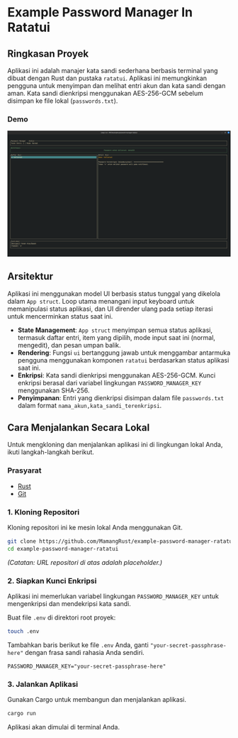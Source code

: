 # Example Password Manager In Ratatui

## Ringkasan Proyek

Aplikasi ini adalah manajer kata sandi sederhana berbasis terminal yang dibuat dengan Rust dan pustaka `ratatui`. Aplikasi ini memungkinkan pengguna untuk menyimpan dan melihat entri akun dan kata sandi dengan aman. Kata sandi dienkripsi menggunakan AES-256-GCM sebelum disimpan ke file lokal (`passwords.txt`).

### Demo

<img src="./image/image_1.png" alt="example" />

## Arsitektur

Aplikasi ini menggunakan model UI berbasis status tunggal yang dikelola dalam `App struct`. Loop utama menangani input keyboard untuk memanipulasi status aplikasi, dan UI dirender ulang pada setiap iterasi untuk mencerminkan status saat ini.

-   **State Management**: `App struct` menyimpan semua status aplikasi, termasuk daftar entri, item yang dipilih, mode input saat ini (normal, mengedit), dan pesan umpan balik.
-   **Rendering**: Fungsi `ui` bertanggung jawab untuk menggambar antarmuka pengguna menggunakan komponen `ratatui` berdasarkan status aplikasi saat ini.
-   **Enkripsi**: Kata sandi dienkripsi menggunakan AES-256-GCM. Kunci enkripsi berasal dari variabel lingkungan `PASSWORD_MANAGER_KEY` menggunakan SHA-256.
-   **Penyimpanan**: Entri yang dienkripsi disimpan dalam file `passwords.txt` dalam format `nama_akun,kata_sandi_terenkripsi`.

## Cara Menjalankan Secara Lokal

Untuk mengkloning dan menjalankan aplikasi ini di lingkungan lokal Anda, ikuti langkah-langkah berikut.

### Prasyarat

-   [Rust](https://www.rust-lang.org/tools/install)
-   [Git](https://git-scm.com/book/en/v2/Getting-Started-Installing-Git)

### 1. Kloning Repositori

Kloning repositori ini ke mesin lokal Anda menggunakan Git.

```bash
git clone https://github.com/MamangRust/example-password-manager-ratatui.git
cd example-password-manager-ratatui
```
*(Catatan: URL repositori di atas adalah placeholder.)*

### 2. Siapkan Kunci Enkripsi

Aplikasi ini memerlukan variabel lingkungan `PASSWORD_MANAGER_KEY` untuk mengenkripsi dan mendekripsi kata sandi.

Buat file `.env` di direktori root proyek:
```bash
touch .env
```

Tambahkan baris berikut ke file `.env` Anda, ganti `"your-secret-passphrase-here"` dengan frasa sandi rahasia Anda sendiri.

```
PASSWORD_MANAGER_KEY="your-secret-passphrase-here"
```

### 3. Jalankan Aplikasi

Gunakan Cargo untuk membangun dan menjalankan aplikasi.

```bash
cargo run
```

Aplikasi akan dimulai di terminal Anda.